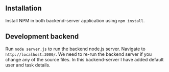 ## Installation

Install NPM in both backend-server application using `npm install`.

## Development backend

Run `node server.js` to run the backend node.js server. Navigate to `http://localhost:3000/`. We need to re-run the backend server if you change any of the source files. In this backend-server I have added default user and task details.